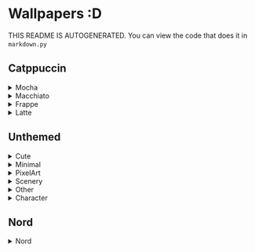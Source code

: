 # Wallpapers :D
 THIS README IS AUTOGENERATED. You can view the code that does it in `markdown.py`

## Catppuccin

<details><summary>Mocha</summary>

**Tags:** `CatppuccinMocha` `ArchLinux`

![CatppuccinMocha-ArchLinux](./Catppuccin/Mocha/CatppuccinMocha-ArchLinux.png)

**Tags:** `CatppuccinMocha` `Ghost`

![CatppuccinMocha-Ghost](./Catppuccin/Mocha/CatppuccinMocha-Ghost.png)

**Tags:** `CatppuccinMocha` `Logo`

![CatppuccinMocha-Logo](./Catppuccin/Mocha/CatppuccinMocha-Logo.png)

**Tags:** `CatppuccinMocha` `Rocket`

![CatppuccinMocha-Rocket](./Catppuccin/Mocha/CatppuccinMocha-Rocket.png)

**Tags:** `CatppuccinMocha` `Saturn`

![CatppuccinMocha-Saturn](./Catppuccin/Mocha/CatppuccinMocha-Saturn.jpg)

**Tags:** `CatppuccinMocha` `Space`

![CatppuccinMocha-Space](./Catppuccin/Mocha/CatppuccinMocha-Space.png)

**Tags:** `CatppuccinMocha` `Error`

![CatppuccinMocha-Error](./Catppuccin/Mocha/CatppuccinMocha-Error.jpg)

**Tags:** `CatppuccinMocha` `NightTimeCity`

![CatppuccinMocha-NightTimeCity](./Catppuccin/Mocha/CatppuccinMocha-NightTimeCity.png)

**Tags:** `CatppuccinMocha` `Planets`

![CatppuccinMocha-Planets](./Catppuccin/Mocha/CatppuccinMocha-Planets.png)

</details>

<details><summary>Macchiato</summary>

**Tags:** `CatppuccinMacchiato` `Ghost`

![CatppuccinMacchiato-Ghost](./Catppuccin/Macchiato/CatppuccinMacchiato-Ghost.png)

**Tags:** `CatppuccinMacchiato` `Saturn`

![CatppuccinMacchiato-Saturn](./Catppuccin/Macchiato/CatppuccinMacchiato-Saturn.jpg)

</details>

<details><summary>Frappe</summary>

**Tags:** `CatppuccinFrappe` `Ghost`

![CatppuccinFrappe-Ghost](./Catppuccin/Frappe/CatppuccinFrappe-Ghost.png)

**Tags:** `CatppuccinFrappe` `Pacman`

![CatppuccinFrappe-Pacman](./Catppuccin/Frappe/CatppuccinFrappe-Pacman.png)

</details>

<details><summary>Latte</summary>

</details>

</details>

## Unthemed

<details><summary>Cute</summary>

**Tags:** `RamenFox`

![RamenFox](./Unthemed/Cute/RamenFox.png)

**Tags:** `Cute` `PinkDino`

![Cute-PinkDino](./Unthemed/Cute/Cute-PinkDino.png)

**Tags:** `CutePokemon`

![CutePokemon](./Unthemed/Cute/CutePokemon.jpg)

</details>

<details><summary>Minimal</summary>

**Tags:** `DarkCat`

![DarkCat](./Unthemed/Minimal/DarkCat.png)

**Tags:** `DesertNight`

![DesertNight](./Unthemed/Minimal/DesertNight.png)

**Tags:** `FullColor` `Waves`

![FullColor-Waves](./Unthemed/Minimal/FullColor-Waves.png)

**Tags:** `RightColored` `Waves`

![RightColored-Waves](./Unthemed/Minimal/RightColored-Waves.png)

**Tags:** `Teal` `Blobs`

![Teal-Blobs](./Unthemed/Minimal/Teal-Blobs.png)

**Tags:** `Waves`

![Waves](./Unthemed/Minimal/Waves.png)

**Tags:** `Alfa`

![Alfa](./Unthemed/Minimal/Alfa.png)

</details>

<details><summary>PixelArt</summary>

**Tags:** `Town`

![Town](./Unthemed/PixelArt/Town.jpg)

</details>

<details><summary>Scenery</summary>

**Tags:** `AncientTempleValley`

![AncientTempleValley](./Unthemed/Scenery/AncientTempleValley.jpg)

**Tags:** `BlackHole`

![BlackHole](./Unthemed/Scenery/BlackHole.jpg)

**Tags:** `CherryBlossom` `Waterfalls`

![CherryBlossom-Waterfalls](./Unthemed/Scenery/CherryBlossom-Waterfalls.jpg)

**Tags:** `GrayTemple`

![GrayTemple](./Unthemed/Scenery/GrayTemple.jpg)

**Tags:** `Harmony`

![Harmony](./Unthemed/Scenery/Harmony.jpg)

**Tags:** `KoiMoon`

![KoiMoon](./Unthemed/Scenery/KoiMoon.jpg)

**Tags:** `LostBetween`

![LostBetween](./Unthemed/Scenery/LostBetween.jpg)

**Tags:** `MountainRuins`

![MountainRuins](./Unthemed/Scenery/MountainRuins.jpg)

**Tags:** `PeacefulPurpleTrees`

![PeacefulPurpleTrees](./Unthemed/Scenery/PeacefulPurpleTrees.jpg)

**Tags:** `PinkForestTemple`

![PinkForestTemple](./Unthemed/Scenery/PinkForestTemple.jpg)

**Tags:** `Stardust`

![Stardust](./Unthemed/Scenery/Stardust.jpg)

**Tags:** `Tranquility`

![Tranquility](./Unthemed/Scenery/Tranquility.jpg)

**Tags:** `VillageLandscape`

![VillageLandscape](./Unthemed/Scenery/VillageLandscape.png)

**Tags:** `SunsetTown`

![SunsetTown](./Unthemed/Scenery/SunsetTown.jpg)

**Tags:** `FantasyForest`

![FantasyForest](./Unthemed/Scenery/FantasyForest.png)

**Tags:** `CartoonSunset`

![CartoonSunset](./Unthemed/Scenery/CartoonSunset.jpg)

**Tags:** `Japanese` `RiverRain`

![Japanese-RiverRain](./Unthemed/Scenery/Japanese-RiverRain.png)

**Tags:** `Japanese` `RoundArchway`

![Japanese-RoundArchway](./Unthemed/Scenery/Japanese-RoundArchway.png)

**Tags:** `MountainsPoly`

![MountainsPoly](./Unthemed/Scenery/MountainsPoly.jpg)

**Tags:** `FishingStars`

![FishingStars](./Unthemed/Scenery/FishingStars.jpg)

**Tags:** `Couple` `Sunset` `Gif`

![Couple-Sunset-Gif](./Unthemed/Scenery/Couple-Sunset-Gif.gif)

</details>

<details><summary>Other</summary>

**Tags:** `Pink` `Katana`

![Pink-Katana](./Unthemed/Other/Pink-Katana.png)

</details>

<details><summary>Character</summary>

**Tags:** `LofiGirl`

![LofiGirl](./Unthemed/Character/LofiGirl.jpg)

**Tags:** `AnimeChillPool`

![AnimeChillPool](./Unthemed/Character/AnimeChillPool.png)

</details>

</details>

## Nord

<details><summary>Nord</summary>

**Tags:** `Nord` `ArchChan`

![Nord-ArchChan](./Nord/Nord-ArchChan.png)

**Tags:** `Nord` `Knight`

![Nord-Knight](./Nord/Nord-Knight.jpg)

**Tags:** `Nord` `Planets`

![Nord-Planets](./Nord/Nord-Planets.jpg)

**Tags:** `Nord` `Astronauts`

![Nord-Astronauts](./Nord/Nord-Astronauts.png)

**Tags:** `Nord` `Orbit`

![Nord-Orbit](./Nord/Nord-Orbit.png)

**Tags:** `Nord` `SpaceStation` `Astronaut`

![Nord-SpaceStation-Astronaut](./Nord/Nord-SpaceStation-Astronaut.png)

**Tags:** `Nord` `Gif` `Futuristic`

![Nord-Gif-Futuristic](./Nord/Nord-Gif-Futuristic.gif)

**Tags:** `Nord` `Pacman`

![Nord-Pacman](./Nord/Nord-Pacman.png)

**Tags:** `Nord` `Underwater`

![Nord-Underwater](./Nord/Nord-Underwater.png)

</details>

